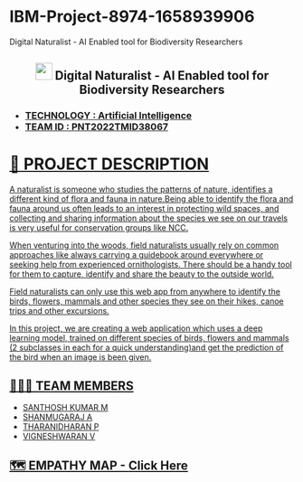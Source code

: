 # IBM-Project-8974-1658939906
Digital Naturalist - AI Enabled tool for Biodiversity Researchers
<a href="https://github.com/IBM-EPBL/IBM-Project-46326-1660745221">
 
</a>
<h2 align="center"><img src="https://media1.giphy.com/media/f9Auu2zwYo1XGTsSPg/giphy.gif?cid=ecf05e47tnkhhm9of0gy1c66gntftbo34jm2iv8h5o4tq63e&rid=giphy.gif&ct=s" width="30px"> Digital Naturalist - AI Enabled tool for Biodiversity Researchers <a href="https://github.com/IBM-EPBL/IBM-Project-46326-1660745221" target="_blank"></h2>
<h3><ul>
<li>TECHNOLOGY : Artificial Intelligence</li>
<li>TEAM ID : PNT2022TMID38067</li>
</h3>



# 📒 PROJECT DESCRIPTION

A naturalist is someone who studies the patterns of nature, identifies a different kind of flora and fauna in nature.Being able to identify the flora and fauna around us often leads to an interest in protecting wild spaces, and collecting and sharing information about the species we see on our travels is very useful for conservation groups like NCC.

When venturing into the woods, field naturalists usually rely on common approaches like always carrying a guidebook around everywhere or seeking help from experienced ornithologists. There should be a handy tool for them to capture, identify and share the beauty to the outside world. 

Field naturalists can only use this web app from anywhere to identify the birds, flowers, mammals and other species they see on their hikes, canoe trips and other excursions.


In this project, we are creating a web application which uses a deep learning model, trained on different species of birds, flowers and mammals (2 subclasses in each for a quick understanding)and get the prediction of the bird when an image is been given.

## 🧑🏻‍🦰 TEAM MEMBERS

- SANTHOSH KUMAR M
- SHANMUGARAJ A
- THARANIDHARAN P
- VIGNESHWARAN V

## 🗺️ EMPATHY MAP - [Click Here](https://github.com/IBM-EPBL/IBM-Project-46326-1660745221/blob/main/Digital%20Naturalist/Empathy%20Map.pdf)
<div align="center">
